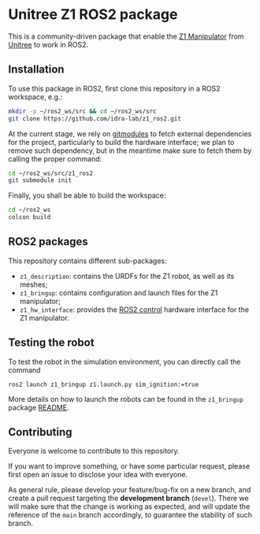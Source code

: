 # Unitree Z1 ROS2 package

This is a community-driven package that enable the [Z1 Manipulator](https://shop.unitree.com/products/unitree-z1) from [Unitree](https://www.unitree.com/) to work in ROS2.


## Installation

To use this package in ROS2, first clone this repository in a ROS2 workspace, e.g.:
``` bash
mkdir -p ~/ros2_ws/src && cd ~/ros2_ws/src
git clone https://github.com/idra-lab/z1_ros2.git
```

At the current stage, we rely on [gitmodules](https://git-scm.com/docs/gitmodules) to fetch external dependencies for the project, particularly to build the hardware interface; we plan to remove such dependency, but in the meantime make sure to fetch them by calling the proper command:
``` bash
cd ~/ros2_ws/src/z1_ros2
git submodule init
```

Finally, you shall be able to build the workspace:
``` bash
cd ~/ros2_ws
colcon build
```


## ROS2 packages

This repository contains different sub-packages:

- `z1_description`: contains the URDFs for the Z1 robot, as well as its meshes;
- `z1_bringup`: contains configuration and launch files for the Z1 manipulator;
- `z1_hw_interface`: provides the [ROS2 control](https://control.ros.org/rolling/index.html) hardware interface for the Z1 manipulator.


## Testing the robot

To test the robot in the simulation environment, you can directly call the command
```
ros2 launch z1_bringup z1.launch.py sim_ignition:=true
```
More details on how to launch the robots can be found in the `z1_bringup` package [README](z1_bringup/README.md).


## Contributing

Everyone is welcome to contribute to this repository. 

If you want to improve something, or have some particular request, please first open an issue to disclose your idea with everyone.

As general rule, please develop your feature/bug-fix on a new branch, and create a pull request targeting the **development branch** (`devel`).
There we will make sure that the change is working as expected, and will update the reference of the `main` branch accordingly, to guarantee the stability of such branch.
